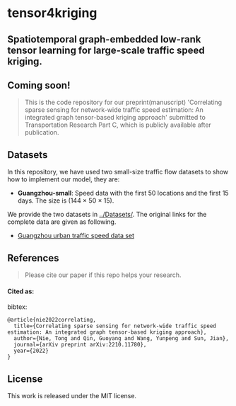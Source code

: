 # tensor4kriging
## Spatiotemporal graph-embedded low-rank tensor learning for large-scale traffic speed kriging.
## Coming soon!
> This is the code repository for our preprint(manuscript) 'Correlating sparse sensing for network-wide traffic speed estimation: An integrated graph tensor-based kriging approach' submitted to Transportation Research Part C, which is publicly available after publication.


## Datasets
In this repository, we have used two small-size traffic flow datasets to show how to implement our model, they are:  
- **Guangzhou-small**: Speed data with the first 50 locations and the first 15 days. The size is (144 × 50 × 15).

We provide the two datasets in [../Datasets/](https://github.com/tongnie/tensorlib/tree/main/Datasets).
The original links for the complete data are given as following.

- [Guangzhou urban traffic speed data set](https://doi.org/10.5281/zenodo.1205228)

## References

  >Please cite our paper if this repo helps your research.

#### Cited as:
bibtex:

```
@article{nie2022correlating,
  title={Correlating sparse sensing for network-wide traffic speed estimation: An integrated graph tensor-based kriging approach},
  author={Nie, Tong and Qin, Guoyang and Wang, Yunpeng and Sun, Jian},
  journal={arXiv preprint arXiv:2210.11780},
  year={2022}
}
```


License
--------------

This work is released under the MIT license.
